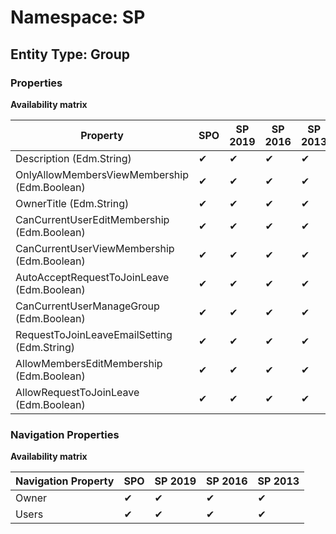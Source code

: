 # Namespace: SP
## Entity Type: Group

### Properties

**Availability matrix**

Property | SPO | SP 2019 | SP 2016 | SP 2013
----------|-----|---------|---------|--------
Description (Edm.String) | ✔ | ✔ | ✔ | ✔
OnlyAllowMembersViewMembership (Edm.Boolean) | ✔ | ✔ | ✔ | ✔
OwnerTitle (Edm.String) | ✔ | ✔ | ✔ | ✔
CanCurrentUserEditMembership (Edm.Boolean) | ✔ | ✔ | ✔ | ✔
CanCurrentUserViewMembership (Edm.Boolean) | ✔ | ✔ | ✔ | ✔
AutoAcceptRequestToJoinLeave (Edm.Boolean) | ✔ | ✔ | ✔ | ✔
CanCurrentUserManageGroup (Edm.Boolean) | ✔ | ✔ | ✔ | ✔
RequestToJoinLeaveEmailSetting (Edm.String) | ✔ | ✔ | ✔ | ✔
AllowMembersEditMembership (Edm.Boolean) | ✔ | ✔ | ✔ | ✔
AllowRequestToJoinLeave (Edm.Boolean) | ✔ | ✔ | ✔ | ✔

### Navigation Properties

**Availability matrix**

Navigation Property | SPO | SP 2019 | SP 2016 | SP 2013
----------|-----|---------|---------|--------
Owner | ✔ | ✔ | ✔ | ✔
Users | ✔ | ✔ | ✔ | ✔
